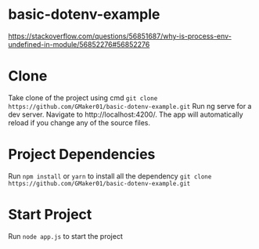 # basic-dotenv-example
https://stackoverflow.com/questions/56851687/why-is-process-env-undefined-in-module/56852276#56852276


# Clone
Take clone of the project using cmd
`git clone https://github.com/GMaker01/basic-dotenv-example.git`
Run ng serve for a dev server. Navigate to http://localhost:4200/. The app will automatically reload if you change any of the source files.

# Project Dependencies
Run `npm install` or `yarn` to install all the dependency
`git clone https://github.com/GMaker01/basic-dotenv-example.git`

# Start Project
Run `node app.js` to start the project